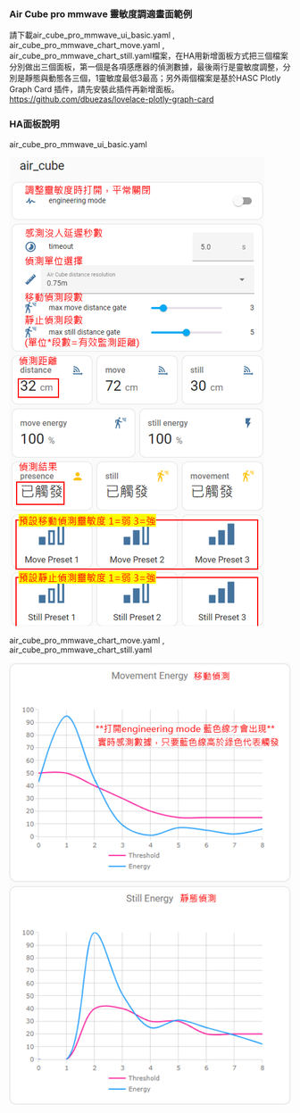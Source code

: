 ### Air Cube pro mmwave 靈敏度調適畫面範例
請下載air_cube_pro_mmwave_ui_basic.yaml , air_cube_pro_mmwave_chart_move.yaml , air_cube_pro_mmwave_chart_still.yaml檔案，在HA用新增面板方式把三個檔案分別做出三個面板，第一個是各項感應器的偵測數據，最後兩行是靈敏度調整，分別是靜態與動態各三個，1靈敏度最低3最高；另外兩個檔案是基於HASC Plotly Graph Card 插件，請先安裝此插件再新增面板。https://github.com/dbuezas/lovelace-plotly-graph-card
### HA面板說明
air_cube_pro_mmwave_ui_basic.yaml

![080744](/air_cube_pro/080744.png)

air_cube_pro_mmwave_chart_move.yaml , air_cube_pro_mmwave_chart_still.yaml

![081733](/air_cube_pro/081733.png)
